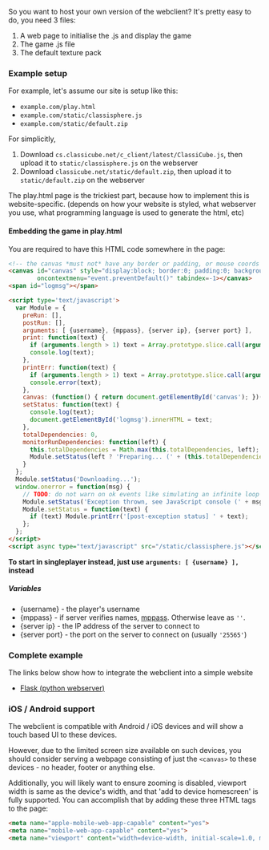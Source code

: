 So you want to host your own version of the webclient? It's pretty easy to do, you need 3 files:
1) A web page to initialise the .js and display the game
2) The game .js file
3) The default texture pack

### Example setup

For example, let's assume our site is setup like this:
* `example.com/play.html`
* `example.com/static/classisphere.js`
* `example.com/static/default.zip`

For simplicitly,
1) Download `cs.classicube.net/c_client/latest/ClassiCube.js`, then upload it to `static/classisphere.js` on the webserver
2) Download `classicube.net/static/default.zip`, then upload it to `static/default.zip` on the webserver

The play.html page is the trickiest part, because how to implement this is website-specific. (depends on how your website is styled, what webserver you use, what programming language is used to generate the html, etc)

#### Embedding the game in play.html

You are required to have this HTML code somewhere in the page:
```HTML
<!-- the canvas *must not* have any border or padding, or mouse coords will be wrong -->
<canvas id="canvas" style="display:block; border:0; padding:0; background-color: black;" 
		oncontextmenu="event.preventDefault()" tabindex=-1></canvas>
<span id="logmsg"></span>

<script type='text/javascript'>
  var Module = {
    preRun: [],
    postRun: [],
    arguments: [ {username}, {mppass}, {server ip}, {server port} ],
    print: function(text) {
      if (arguments.length > 1) text = Array.prototype.slice.call(arguments).join(' ');
      console.log(text);
    },
    printErr: function(text) {
      if (arguments.length > 1) text = Array.prototype.slice.call(arguments).join(' ');
      console.error(text);
    },
    canvas: (function() { return document.getElementById('canvas'); })(),
    setStatus: function(text) {
      console.log(text);
      document.getElementById('logmsg').innerHTML = text;
    },
    totalDependencies: 0,
    monitorRunDependencies: function(left) {
      this.totalDependencies = Math.max(this.totalDependencies, left);
      Module.setStatus(left ? 'Preparing... (' + (this.totalDependencies-left) + '/' + this.totalDependencies + ')' : 'All downloads complete.');
    }
  };
  Module.setStatus('Downloading...');
  window.onerror = function(msg) {
    // TODO: do not warn on ok events like simulating an infinite loop or exitStatus
    Module.setStatus('Exception thrown, see JavaScript console (' + msg + ')');
    Module.setStatus = function(text) {
      if (text) Module.printErr('[post-exception status] ' + text);
    };
  };
</script>
<script async type="text/javascript" src="/static/classisphere.js"></script>
```
**To start in singleplayer instead, just use `arguments: [ {username} ],` instead**

##### Variables
* {username} - the player's username
* {mppass} - if server verifies names, [mppass](https://wiki.vg/Classic_Protocol#User_Authentication). Otherwise leave as `''`.
* {server ip} - the IP address of the server to connect to
* {server port} - the port on the server to connect on (usually `'25565'`)

### Complete example

The links below show how to integrate the webclient into a simple website
* [Flask (python webserver)](hosting-flask.md)

### iOS / Android support

The webclient is compatible with Android / iOS devices and will show a touch based UI to these devices.

However, due to the limited screen size available on such devices, you should consider serving a webpage consisting of just the `<canvas>` to these devices - no header, footer or anything else.

Additionally, you will likely want to ensure zooming is disabled, viewport width is same as the device's width, and that 'add to device homescreen' is fully supported. You can accomplish that by adding these three HTML tags to the page:
```HTML
<meta name="apple-mobile-web-app-capable" content="yes">
<meta name="mobile-web-app-capable" content="yes">
<meta name="viewport" content="width=device-width, initial-scale=1.0, maximum-scale=1.0, user-scalable=0">
```